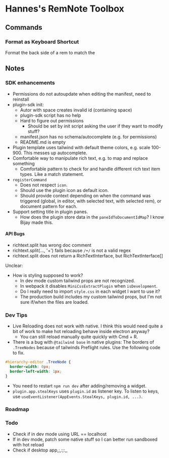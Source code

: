 # Hannes's RemNote Toolbox

## Commands

### Format as Keyboard Shortcut

<!-- TODO: Image -->

Format the back side of a rem to match the

## Notes

### SDK enhancements

- Permissions do not autoupdate when editing the manifest, need to reinstall
- plugin-sdk init:
  - Autor with space creates invalid id (containing space)
  - plugin-sdk script has no help
  - Hard to figure out permissions
    - Should be set by init script asking the user if they want to modify stuff?
  - manifest.json has no schema/autocomplete (e.g. for permissions)
  - README.md is empty
- Plugin template uses tailwind with default theme colors, e.g. scale 100-900. This messes up autocomplete.
- Comfortable way to manipulate rich text, e.g. to map and replace something
  - Comfortable pattern to check for and handle different rich text item types. Like a match statement.
- `registerCommand`
  - Does not respect `icon`.
  - Should use the plugin icon as default icon.
  - Should provide context depending on when the command was triggered (global, in editor, with selected text, with selected rem), or document pattern for each.
- Support setting title in plugin panes.
  - How does the plugin store data in the `paneIdToDocumentIdMap`? I know Bijay made this.

#### API Bugs

- richtext.split has wrong doc comment
- richtext.split(..., '+') fails because `/+/` is not a valid regex
- richtext.split does not return a RichTextInterface, but RichTextInterface[]

Unclear:

- How is styling supposed to work?
  - In dev mode custom tailwind props are not recognized.
  - In webpack it disables `MiniCssExtractPlugin` when `isDevelopment`.
  - Do I really need to import `style.css` in each widget I want to use it?
  - The production build includes my custom tailwind props, but I'm not sure if/when the files are loaded.

### Dev Tips

- Live Reloading does not work with native. I think this would need quite a bit of work to make hot reloading behave inside electron anyway?
  - You can still reload manually quite quickly with Cmd + R.
- There is a bug with `@tailwind base` in native plugins: The borders of `.TreeNodes` because of tailwinds Preflight rules. Use the following code to fix.

```css
#hierarchy-editor .TreeNode {
  border-width: 0px;
  border-left-width: 1px;
}
```

- You need to restart `npm run dev` after adding/removing a widget.
- `plugin.app.stealKeys` uses `plugin.id` as listener key. To listen to keys, use `useEventListener(AppEvents.StealKeys, plugin.id, ...)`.

### Roadmap

### Todo

- Check if in dev mode using URL == localhost
- If in dev mode, patch some native stuff so I can better run sandboxed with hot reload
- Check if desktop app,;,:;:,,
